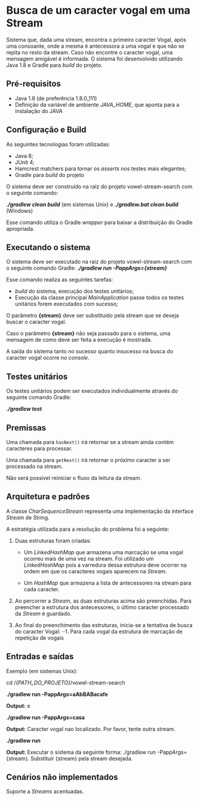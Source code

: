 # Busca de um caracter vogal em uma Stream

Sistema que, dada uma stream, encontra o primeiro caracter Vogal, após uma consoante, 
onde a mesma é antecessora a uma vogal e que não se repita no resto da stream. Caso não encontre
o caracter vogal, uma mensagem amigável é informada. 
O sistema foi desenvolvido utilizando Java 1.8 e Gradle para *build* do projeto.

## Pré-requisitos

- Java 1.8 (de preferência 1.8.0_111)
- Definição da variável de ambiente *JAVA_HOME*, que aponta para a instalação do JAVA

## Configuração e Build

As seguintes tecnologias foram utilizadas:

- Java 8;
- JUnit 4;
- Hamcrest matchers para tornar os *asserts* nos testes mais elegantes;
- Gradle para *build* do projeto

O sistema deve ser construído na raiz do projeto vowel-stream-search com o seguinte comando:

***./gradlew clean build*** (em sistemas Unix) e ***./gradlew.bat clean build*** (Windows)

Esse comando utiliza o Gradle *wrapper* para baixar a distribuição do Gradle apropriada.

## Executando o sistema

O sistema deve ser executado na raiz do projeto vowel-stream-search com o seguinte comando Gradle: ***./gradlew run -PappArgs={stream}***

Esse comando realiza as seguintes tarefas: 

- *build* do sistema, execução dos testes unitários;
- Execução da classe principal *MainApplication* passe todos os testes unitários forem executados com sucesso;

O parâmetro **{stream}** deve ser substituído pela stream que se deseja buscar o caracter vogal.

Caso o parâmetro **{stream}** não seja passado para o sistema, uma mensagem de como deve ser feita a execução é mostrada.

A saída do sistema tanto no sucesso quanto insucesso na busca do caracter vogal ocorre no *console*.

## Testes unitários

Os testes unitários podem ser executados individualmente através do seguinte comando Gradle: 

***./gradlew test***

## Premissas

Uma chamada para ``` hasNext() ``` irá retornar se a stream ainda contém caracteres para processar.

Uma chamada para ``` getNext() ``` irá retornar o próximo caracter a ser processado na stream.

Não será possível reiniciar o fluxo da leitura da stream.

## Arquitetura e padrões

A classe *CharSequenceStream* representa uma implementação da interface *Stream* de String.

A estratégia utilizada para a resolução do problema foi a seguinte:

1. Duas estruturas foram criadas:

    - Um *LinkedHashMap* que armazena uma marcação se uma vogal ocorreu mais de uma vez na stream. Foi utilizado um 
        *LinkedHashMap* pois a varredura dessa estrutura deve ocorrer na ordem em que os caracteres vogais
        aparecem na *Stream*.
   
    - Um *HashMap* que armazena a lista de antecessores na stream para cada caracter.
   
2. Ao percorrer a *Stream*, as duas estruturas acima são preenchidas. Para preencher a estrutura
dos antecessores, o último caracter processado da *Stream* é guardado.

3. Ao final do preenchimento das estruturas, inicia-se a tentativa de busca do caracter Vogal:
⋅⋅1. Para cada vogal da estrutura de marcação de repetição de vogais

## Entradas e saídas

Exemplo (em sistemas Unix):

cd /*{PATH_DO_PROJETO}*/vowel-stream-search

**./gradlew run -PappArgs=aAbBABacafe**

**Output:** e

**./gradlew run -PappArgs=casa**

**Output:** Caracter vogal nao localizado. Por favor, tente outra stream.

**./gradlew run**

**Output:** Executar o sistema da seguinte forma: ./gradlew run -PappArgs={stream}. Substituir {stream} pela stream desejada.

## Cenários não implementados

Suporte a *Streams* acentuadas.